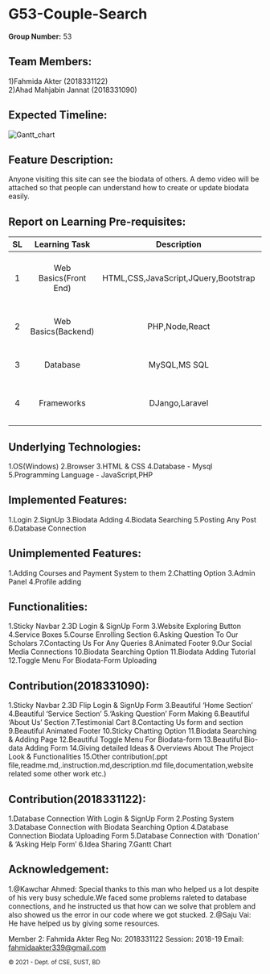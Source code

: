 # G53-Couple-Search

**Group Number:** 53

Team Members:
--------------
1)Fahmida Akter (2018331122)<br/>
2)Ahad Mahjabin Jannat (2018331090)

Expected Timeline:
------------------
![Gantt_chart](https://user-images.githubusercontent.com/52985563/117701379-0271b700-b17c-11eb-98e0-f1b294c7bf1b.jpg)

Feature Description:
--------------------
Anyone visiting this site can see the biodata of others. A demo video will be attached so that people can understand how to create or update biodata easily. 


Report on Learning Pre-requisites:
----------------------------------

|   SL   |    Learning Task    |   Description   |   Status   |    Comment    |
|:------:|:-------------------:|:---------------:|:----------:|:-------------:|
|1| Web Basics(Front End)|HTML,CSS,JavaScript,JQuery,Bootstrap | ![](https://img.shields.io/badge/HTML-Learned%20-green)![](https://img.shields.io/badge/CSS-Learned%20-green)![](https://img.shields.io/badge/JavaScript%20-Learning%20-red)![](https://img.shields.io/badge/JQuery%20-Critical%20-red)![](https://img.shields.io/badge/Bootstrap%20-Critical%20-red)|Green color means "Learned",Red color means "Have to learn",Blue color means "Will try to learn" |
|2| Web Basics(Backend) | PHP,Node,React | ![](    https://img.shields.io/badge/PHP-Critical%20-red)![](    https://img.shields.io/badge/Node-Critical%20-red)![](  https://img.shields.io/badge/React-Critical%20-red)   |  Mehjabin(2018331090) will try to learn "Node" and I(2018331122) will try to learn "React"  |
|3|  Database  |   MySQL,MS SQL  |  ![](  https://img.shields.io/badge/MySQL-Critical%20-red)![](     https://img.shields.io/badge/MS%20SQL-Critical%20-blue)   |  If we get enough time we will try to learn MS SQL  |
|4|  Frameworks  |  DJango,Laravel  | ![]( https://img.shields.io/badge/DJango-Critical%20-red)![](  https://img.shields.io/badge/Laravel-Critical%20-red  )      | Mehjabin(2018331090) will try to learn "Laravel" and I(2018331122) will try to learn "DJango"  |


Underlying Technologies:
------------------------
1.OS(Windows)
2.Browser
3.HTML & CSS
4.Database - Mysql
5.Programming Language - JavaScript,PHP

Implemented Features:
---------------------
1.Login
2.SignUp
3.Biodata Adding
4.Biodata Searching
5.Posting Any Post
6.Database Connection

Unimplemented Features:
-----------------------
1.Adding Courses and Payment System to them
2.Chatting Option
3.Admin Panel
4.Profile adding

Functionalities:
----------------
1.Sticky Navbar
2.3D Login & SignUp Form
3.Website Exploring Button
4.Service Boxes
5.Course Enrolling Section
6.Asking Question To Our Scholars
7.Contacting Us For Any Queries
8.Animated Footer
9.Our Social Media Connections
10.Biodata Searching Option
11.Biodata Adding Tutorial
12.Toggle Menu For Biodata-Form Uploading


Contribution(2018331090):
-------------------------
1.Sticky Navbar 
2.3D Flip Login & SignUp Form
3.Beautiful ‘Home Section’
4.Beautiful ‘Service Section’
5.‘Asking Question’ Form Making
6.Beautiful ‘About Us’ Section
7.Testimonial Cart
8.Contacting Us form and section
9.Beautiful Animated Footer
10.Sticky Chatting Option
11.Biodata Searching & Adding Page
12.Beautiful Toggle Menu For Biodata-form
13.Beautiful Bio-data Adding Form
14.Giving detailed Ideas & Overviews About The Project Look & Functionalities
15.Other contribution(.ppt file,readme.md,.instruction.md,description.md file,documentation,website related some other work etc.)


Contribution(2018331122):
-------------------------
1.Database Connection With Login & SignUp Form
2.Posting System
3.Database Connection with Biodata Searching Option
4.Database Connection Biodata Uploading Form
5.Database Connection with ‘Donation’ & ‘Asking Help Form’ 
6.Idea Sharing
7.Gantt Chart



Acknowledgement:
----------------
1.@Kawchar Ahmed: Special thanks to this man who helped us a lot despite of his very busy schedule.We faced some problems raleted to database connections, and he instructed us that how can we solve that problem and also showed us the error in our code where we got stucked.
2.@Saju Vai: He have helped us by giving some resources.





Member 2: Fahmida Akter
Reg No: 2018331122
Session: 2018-19
Email: fahmidaakter339@gmail.com

<small>&copy; 2021 - Dept. of CSE, SUST, BD</small>
